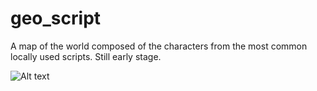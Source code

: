 # geo_script
A map of the world composed of the characters from the most common locally used scripts. Still early stage.

![Alt text](https://i.imgur.com/CslfJUK.png)
